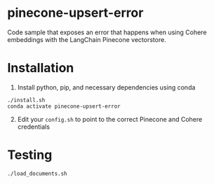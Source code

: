 # pinecone-upsert-error

Code sample that exposes an error that happens when using Cohere embeddings with the LangChain Pinecone vectorstore.

# Installation

1. Install python, pip, and necessary dependencies using conda

```
./install.sh
conda activate pinecone-upsert-error
```

2. Edit your `config.sh` to point to the correct Pinecone and Cohere credentials

# Testing

```
./load_documents.sh
```
